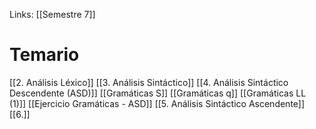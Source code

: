 Links: [[Semestre 7]]
# Temario
[[2. Análisis Léxico]]
[[3. Análisis Sintáctico]]
[[4. Análisis Sintáctico Descendente (ASD)]]
	[[Gramáticas S]]
	[[Gramáticas q]]
	[[Gramáticas LL (1)]]
	[[Ejercicio Gramáticas - ASD]]
[[5. Análisis Sintáctico Ascendente]]
[[6.]]